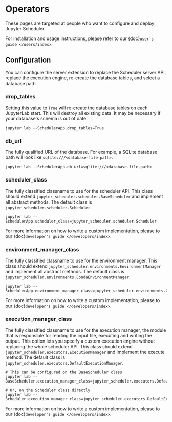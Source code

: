 # Operators

These pages are targeted at people who want to configure and deploy Jupyter Scheduler.

For installation and usage instructions, please refer to our {doc}`user's guide </users/index>`.

## Configuration

You can configure the server extension to replace the Scheduler server API,
replace the execution engine, re-create the database tables, and select a
database path.

### drop_tables

Setting this value to `True` will re-create the database tables on each
JupyterLab start. This will destroy all existing data. It may be necessary if
your database's schema is out of date.

```
jupyter lab --SchedulerApp.drop_tables=True
```

### db_url

The fully qualified URL of the database. For example, a SQLite database path
will look like `sqlite:///<database-file-path>`.

```
jupyter lab --SchedulerApp.db_url=sqlite:///<database-file-path>
```

### scheduler_class

The fully classified classname to use for the scheduler API. This class should
extend `jupyter_scheduler.scheduler.BaseScheduler` and implement all abstract
methods. The default class is `jupyter_scheduler.scheduler.Scheduler`.

```
jupyter lab --SchedulerApp.scheduler_class=jupyter_scheduler.scheduler.Scheduler
```

For more information on how to write a custom implementation, please to our {doc}`developer's guide </developers/index>`.

### environment_manager_class

The fully classified classname to use for the environment manager. This class
should extend `jupyter_scheduler.environments.EnvironmentManager` and implement
all abstract methods. The default class is
`jupyter_scheduler.environments.CondaEnvironmentManager`.

```
jupyter lab --SchedulerApp.environment_manager_class=jupyter_scheduler.environments.CondaEnvironmentManager
```

For more information on how to write a custom implementation, please to our {doc}`developer's guide </developers/index>`.

### execution_manager_class

The fully classified classname to use for the execution manager, the module that
is responsible for reading the input file, executing and writing the output.
This option lets you specify a custom execution engine without replacing the
whole scheduler API. This class should extend
`jupyter_scheduler.executors.ExecutionManager` and implement the execute method.
The default class is `jupyter_scheduler.executors.DefaultExecutionManager`.

```
# This can be configured on the BaseScheduler class
jupyter lab --BaseScheduler.execution_manager_class=jupyter_scheduler.executors.DefaultExecutionManager

# Or, on the Scheduler class directly
jupyter lab --Scheduler.execution_manager_class=jupyter_scheduler.executors.DefaultExecutionManager
```

For more information on how to write a custom implementation, please to our {doc}`developer's guide </developers/index>`.
